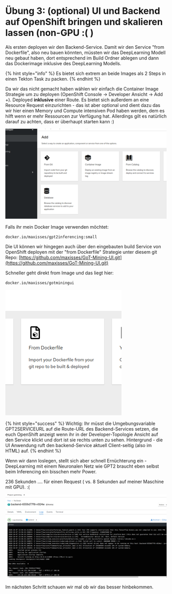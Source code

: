 # Übung 3: \(optional\) UI und Backend auf OpenShift bringen und skalieren lassen \(non-GPU :\( \)

Als ersten deployen wir den Backend-Service. Damit wir den Service "from Dockerfile", also neu bauen könnten, müssten wir das DeepLearning Modell neu gebaut haben, dort entsprechend im Build Ordner ablegen und dann das Dockerimage inklusive des DeepLearning Modells.

{% hint style="info" %}
Es bietet sich extrem an beide Images als 2 Steps in einen Tekton Task zu packen.
{% endhint %}

Da wir das nicht gemacht haben wählen wir einfach die Container Image Strategie um zu deployen \(OpenShift Console -&gt; Developer Ansicht -&gt; Add +\). Deployed **inklusive** einer Route. Es bietet sich außerdem an eine Resource Request einzurichten - das ist aber optional und dient dazu das wir hier einen Memory und Compute intensiven Pod haben werden, dem es hilft wenn er mehr Ressourcen zur Verfügung hat. Allerdings gilt es natürlich darauf zu achten, dass er überhaupt starten kann :\)

![](../../.gitbook/assets/image%20%28164%29.png)

Falls ihr mein Docker Image verwenden möchtet:

```text
docker.io/maxisses/gpt2inferencing:small
```

Die UI können wir hingegen auch über den eingebauten build Service von OpenShift deployen mit der "from Dockerfile" Strategie unter diesem git Repo: [https://github.com/maxisses/GoT-Mining-UI.git](https://github.com/maxisses/GoT-Mining-UI.git)

Schneller geht direkt from Image und das liegt hier:

```text
docker.io/maxisses/gotminingui
```

![](../../.gitbook/assets/image%20%28173%29.png)

{% hint style="success" %}
Wichtig: Ihr müsst die Umgebungsvariable GPT2SERVICEURL auf die Route-URL des Backend-Services setzen, die euch OpenShift anzeigt wenn ihr in der Developer-Topologie Ansicht auf den Service klickt und dort ist sie rechts unten zu sehen. Hintergrund - die UI Anwendung ruft den backend-Service aktuell Client-seitig \(also im HTML\) auf.
{% endhint %}

Wenn wir dann loslegen, stellt sich aber schnell Ernüchterung ein - DeepLearning mit einem Neuronalen Netz wie GPT2 braucht eben selbst beim Inferencing ein bisschen mehr Power.

236 Sekunden .... für einen Request \( vs. 8 Sekunden auf meiner Maschine mit GPU\). :\(

![](../../.gitbook/assets/image%20%28169%29.png)

Im nächsten Schritt schauen wir mal ob wir das besser hinbekommen.

